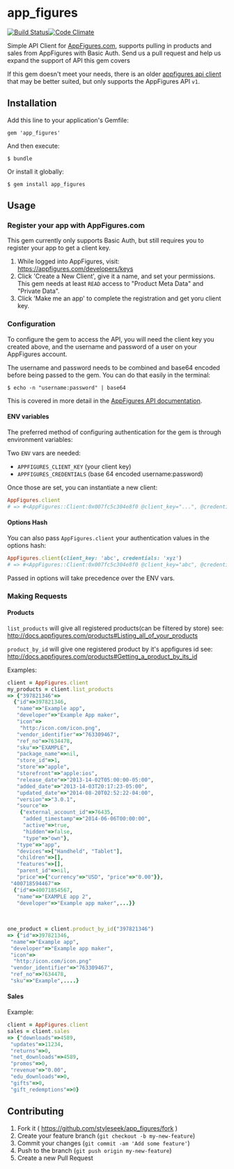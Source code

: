 app_figures
===========

[![Build Status](https://travis-ci.org/styleseek/app_figures.svg?branch=master)](https://travis-ci.org/styleseek/app_figures)[![Code Climate](https://codeclimate.com/github/styleseek/app_figures.png)](https://codeclimate.com/github/styleseek/app_figures)


Simple API Client for [AppFigures.com](http://appfigures.com/), supports pulling in products and sales from AppFigures with Basic Auth. Send us a pull request and help us expand the support of API this gem covers

If this gem doesn't meet your needs, there is an older [appfigures api client](http://rubygems.org/gems/appfigures) that may be better suited, but only supports the AppFigures API `v1`.

## Installation

Add this line to your application's Gemfile:

    gem 'app_figures'

And then execute:

    $ bundle

Or install it globally:

    $ gem install app_figures

## Usage

### Register your app with AppFigures.com

This gem currently only supports Basic Auth, but still requires you to register your app to get a client key.

1. While logged into AppFigures, visit: https://appfigures.com/developers/keys
2. Click 'Create a New Client', give it a name, and set your permissions. This gem needs at least `READ` access to "Product Meta Data" and "Private Data".
3. Click 'Make me an app' to complete the registration and get yoru client key.

### Configuration

To configure the gem to access the API, you will need the client key you created above, and the username and password of a user on your AppFigures account.

The username and password needs to be combined and base64 encoded before being passed to the gem. You can do that easily in the terminal:

    $ echo -n "username:password" | base64

This is covered in more detail in the [AppFigures API documentation](http://docs.appfigures.com/api/reference/v2/authentication).

#### ENV variables

The preferred method of configuring authentication for the gem is through environment variables:

Two `ENV` vars are needed:

  - `APPFIGURES_CLIENT_KEY` (your client key)
  - `APPFIGURES_CREDENTIALS` (base 64 encoded username:password)

Once those are set, you can instantiate a new client:

```ruby
AppFigures.client
# => #<AppFigures::Client:0x007fc5c304e8f0 @client_key="...", @credentials="...">
```
#### Options Hash

You can also pass `AppFigures.client` your authentication values in the options hash:

```ruby
AppFigures.client(client_key: 'abc', credentials: 'xyz')
# => #<AppFigures::Client:0x007fc5c304e8f0 @client_key="abc", @credentials="xyz">
```

Passed in options will take precedence over the ENV vars.


### Making Requests

#### Products

```list_products``` will give all registered products(can be filtered by store) see: http://docs.appfigures.com/products#Listing_all_of_your_products

```product_by_id``` will give one registered product by it's appfigures id see: http://docs.appfigures.com/products#Getting_a_product_by_its_id

Examples:

```ruby
client = AppFigures.client
my_products = client.list_products
=> {"397821346"=>
  {"id"=>397821346,
   "name"=>"Example app",
   "developer"=>"Example App maker",
   "icon"=>
    "http:/icon.com/icon.png",
   "vendor_identifier"=>"763309467",
   "ref_no"=>7634478,
   "sku"=>"EXAMPLE",
   "package_name"=>nil,
   "store_id"=>1,
   "store"=>"apple",
   "storefront"=>"apple:ios",
   "release_date"=>"2013-14-02T05:00:00-05:00",
   "added_date"=>"2013-14-03T20:17:23-05:00",
   "updated_date"=>"2014-08-20T02:52:22-04:00",
   "version"=>"3.0.1",
   "source"=>
    {"external_account_id"=>76435,
     "added_timestamp"=>"2014-06-06T00:00:00",
     "active"=>true,
     "hidden"=>false,
     "type"=>"own"},
   "type"=>"app",
   "devices"=>["Handheld", "Tablet"],
   "children"=>[],
   "features"=>[],
   "parent_id"=>nil,
   "price"=>{"currency"=>"USD", "price"=>"0.00"}},
 "400718594467"=>
  {"id"=>40071854567,
   "name"=>"EXAMPLE app 2",
   "developer"=>"Example app maker",...}}
   
   
   
one_product = client.product_by_id("397821346")
=> {"id"=>397821346,
 "name"=>"Example app",
 "developer"=>"Example app maker",
 "icon"=>
  "http:/icon.com/icon.png"
 "vendor_identifier"=>"763309467",
 "ref_no"=>7634478,
 "sku"=>"Example",....}

```

#### Sales

Example:

```ruby
client = AppFigures.client
sales = client.sales
=> {"downloads"=>4589,
 "updates"=>11234,
 "returns"=>0,
 "net_downloads"=>4589,
 "promos"=>0,
 "revenue"=>"0.00",
 "edu_downloads"=>0,
 "gifts"=>0,
 "gift_redemptions"=>0}
```

## Contributing

1. Fork it ( https://github.com/styleseek/app_figures/fork )
2. Create your feature branch (`git checkout -b my-new-feature`)
3. Commit your changes (`git commit -am 'Add some feature'`)
4. Push to the branch (`git push origin my-new-feature`)
5. Create a new Pull Request
